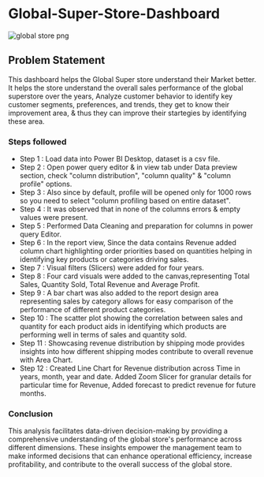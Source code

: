 # Global-Super-Store-Dashboard

![global store png](https://github.com/nimishaSahu895/Power-BI-Project/assets/152599685/716179c6-49d9-439a-a69d-68450c4e06ab)

## Problem Statement

This dashboard helps the Global Super store understand their Market better. It helps the store understand the overall sales performance of the global superstore over the years, Analyze customer behavior to identify key customer segments, preferences, and trends, they get to know their improvement area, & thus they can improve their startegies by identifying these area. 

### Steps followed 

- Step 1 : Load data into Power BI Desktop, dataset is a csv file.
- Step 2 : Open power query editor & in view tab under Data preview section, check "column distribution", "column quality" & "column profile" options.
- Step 3 : Also since by default, profile will be opened only for 1000 rows so you need to select "column profiling based on entire dataset".
- Step 4 : It was observed that in none of the columns errors & empty values were present. 
- Step 5 : Performed Data Cleaning and preparation for columns in power query Editor. 
- Step 6 : In the report view, Since the data contains Revenue added column chart highlighting order priorities based on quantities helping in identifying key products or categories driving sales.
- Step 7 : Visual filters (Slicers) were added for four years. 
- Step 8 : Four card visuals were added to the canvas,representing Total Sales, Quantity Sold, Total Revenue and Average Profit. 
- Step 9 : A bar chart was also added to the report design area representing sales by category allows for easy comparison of the performance of different product categories.
- Step 10 : The scatter plot showing the correlation between sales and quantity for each product aids in identifying which products are performing well in terms of sales and quantity sold.
- Step 11 : Showcasing revenue distribution by shipping mode provides insights into how different shipping modes contribute to overall revenue with Area Chart.
- Step 12 : Created Line Chart for Revenue distribution across Time in years, month, year and date. Added Zoom Slicer for granular details for particular time for Revenue, Added forecast to predict revenue for future months.

### Conclusion

This analysis facilitates data-driven decision-making by providing a comprehensive understanding of the global store's performance across different dimensions. These insights empower the management team to make informed decisions that can enhance operational efficiency, increase profitability, and contribute to the overall success of the global store.


